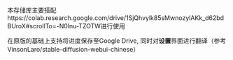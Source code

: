 本存储库主要搭配https://colab.research.google.com/drive/1SjQhvylk85sMwnozylAKk_d62bdBUroX#scrollTo=-N0lnu-TZOTW进行使用

在原版的基础上支持将进度保存至Google Drive, 同时对**设置**界面进行翻译（参考VinsonLaro/stable-diffusion-webui-chinese）